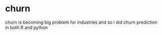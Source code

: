 # churn
churn is becoming big problem for industries and so i did churn prediction in both R and python
